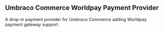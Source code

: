 ## Umbraco Commerce Worldpay Payment Provider

A drop-in payment provider for Umbraco Commerce adding Worldpay payment gateway support.
